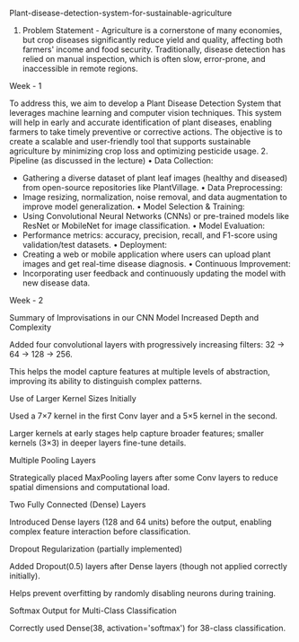Plant-disease-detection-system-for-sustainable-agriculture

1. Problem Statement -
Agriculture is a cornerstone of many economies, but crop diseases significantly reduce yield and quality, affecting both farmers' income and food security. Traditionally, disease detection has relied on manual inspection, which is often slow, error-prone, and inaccessible in remote regions.


Week - 1 


To address this, we aim to develop a Plant Disease Detection System that leverages machine learning and computer vision techniques. This system will help in early and accurate identification of plant diseases, enabling farmers to take timely preventive or corrective actions. The objective is to create a scalable and user-friendly tool that supports sustainable agriculture by minimizing crop loss and optimizing pesticide usage.
2. Pipeline (as discussed in the lecture)
•	Data Collection:
   - Gathering a diverse dataset of plant leaf images (healthy and diseased) from open-source repositories like PlantVillage.
•	Data Preprocessing:
   - Image resizing, normalization, noise removal, and data augmentation to improve model generalization.
•	Model Selection & Training:
   - Using Convolutional Neural Networks (CNNs) or pre-trained models like ResNet or MobileNet for image classification.
•	Model Evaluation:
   - Performance metrics: accuracy, precision, recall, and F1-score using validation/test datasets.
•	Deployment:
   - Creating a web or mobile application where users can upload plant images and get real-time disease diagnosis.
•	Continuous Improvement:
   - Incorporating user feedback and continuously updating the model with new disease data.

     
Week - 2


 Summary of Improvisations in our CNN Model
Increased Depth and Complexity

Added four convolutional layers with progressively increasing filters: 32 → 64 → 128 → 256.

This helps the model capture features at multiple levels of abstraction, improving its ability to distinguish complex patterns.

Use of Larger Kernel Sizes Initially

Used a 7×7 kernel in the first Conv layer and a 5×5 kernel in the second.

Larger kernels at early stages help capture broader features; smaller kernels (3×3) in deeper layers fine-tune details.

Multiple Pooling Layers

Strategically placed MaxPooling layers after some Conv layers to reduce spatial dimensions and computational load.

Two Fully Connected (Dense) Layers

Introduced Dense layers (128 and 64 units) before the output, enabling complex feature interaction before classification.

Dropout Regularization (partially implemented)

Added Dropout(0.5) layers after Dense layers (though not applied correctly initially).

Helps prevent overfitting by randomly disabling neurons during training.

Softmax Output for Multi-Class Classification

Correctly used Dense(38, activation='softmax') for 38-class classification.

